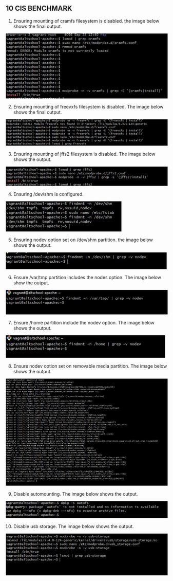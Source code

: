 ## 10 CIS BENCHMARK

 1. Ensuring mounting of cramfs filesystem is disabled. the image below shows the final output.

 ![cis 1](cis%20benchmark%201.jpg "cis 1")

 2. Ensuring mounting of freevxfs filesystem is disabled. The image below shows the final output.

 ![cis 2](./cis%20benchmark%202.jpg "cis 2")

 3. Ensuring mounting of jffs2 filesystem is disabled. The image below shows the output.

 ![cis 3](./cis%20benchmark%203.jpg "cis 3")

 4. Ensuring /dev/shm is configured.

 ![cis 4](./cis%20benchmark%204.jpg "cis 4")

 5. Ensuring nodev option set on /dev/shm partition. the image below shows the output.

 ![cis 5](./cis%20benchmark%205.jpg "cis 5")

 6. Ensure /var/tmp partition includes the nodes option. The image below show the output.

 ![cis 6](./cis%20benchmark%206.jpg "cis 6")

 7. Ensure /home partition include the nodev option. The image below shows the output.

 ![cis 7](./cis%20benchmark%207.jpg "cis 7")

 8. Ensure nodev option set on removable media partition. The image below shows the output.

 ![cis 8](./cis%20benchmark%208.jpg "cis 8")

 9. Disable automounting. The image below shows the output.

 ![cis 9](./cis%20benchmark%209.jpg "cis 9")

 10. Disable usb storage. The image below shows the output.

 ![cis 10](./cis%20benchmark%2010.jpg "cis 10")